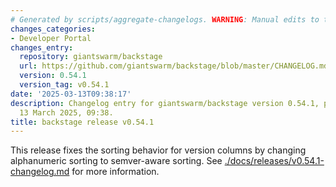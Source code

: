 ```yaml
---
# Generated by scripts/aggregate-changelogs. WARNING: Manual edits to this files will be overwritten.
changes_categories:
- Developer Portal
changes_entry:
  repository: giantswarm/backstage
  url: https://github.com/giantswarm/backstage/blob/master/CHANGELOG.md#0541---2025-03-13
  version: 0.54.1
  version_tag: v0.54.1
date: '2025-03-13T09:38:17'
description: Changelog entry for giantswarm/backstage version 0.54.1, published on
  13 March 2025, 09:38.
title: backstage release v0.54.1
---
```


This release fixes the sorting behavior for version columns by changing alphanumeric sorting to semver-aware sorting.
See [./docs/releases/v0.54.1-changelog.md](./docs/releases/v0.54.1-changelog.md) for more information.
